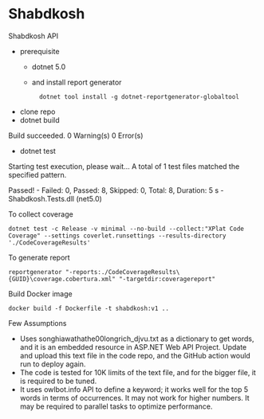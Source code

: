 # Shabdkosh
Shabdkosh API

- prerequisite
    - dotnet 5.0
    - and install report generator
    
            dotnet tool install -g dotnet-reportgenerator-globaltool

- clone repo
- dotnet build

Build succeeded.
    0 Warning(s)
    0 Error(s)

- dotnet test

Starting test execution, please wait...
A total of 1 test files matched the specified pattern.

Passed!  - Failed:     0, Passed:     8, Skipped:     0, Total:     8, Duration: 5 s - Shabdkosh.Tests.dll (net5.0)

To collect coverage

    dotnet test -c Release -v minimal --no-build --collect:"XPlat Code Coverage" --settings coverlet.runsettings --results-directory './CodeCoverageResults'

To generate report

    reportgenerator "-reports:./CodeCoverageResults\{GUID}\coverage.cobertura.xml" "-targetdir:coveragereport"    
    
Build Docker image

    docker build -f Dockerfile -t shabdkosh:v1 ..
   
Few Assumptions

- Uses songhiawathathe00longrich_djvu.txt as a dictionary to get words, and it is an embedded resource in ASP.NET Web API Project. Update and upload this text file in the code repo, and the GitHub action would run to deploy again.
- The code is tested for 10K limits of the text file, and for the bigger file, it is required to be tuned.
- It uses owlbot.info API to define a keyword; it works well for the top 5 words in terms of occurrences. It may not work for higher numbers. It may be required to parallel tasks to optimize performance.
